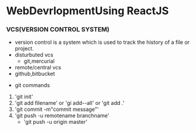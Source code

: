 # WebDevrlopmentUsing ReactJS

### VCS(VERSION CONTROL SYSTEM)

- version control is a system which is used to track the history of a file or project.
 - disturbuted vcs
   - git,mercurial
- remote/central vcs
 - github,bitbucket
 + git commands

 1. 'git init'
 2. 'git add filename' or 'gi add--all' or 'git add .'
 3. 'git commit -m"commit message"'
 4. 'git push -u remotename branchname'
      - 'git push -u origin master'